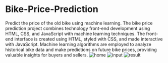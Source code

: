 # Bike-Price-Prediction
Predict the price of the old bike using machine learning.
The bike price prediction project combines technology front-end development using HTML, CSS, and JavaScript with machine learning techniques. The front-end interface is created using HTML, styled with CSS, and made interactive with JavaScript. Machine learning algorithms are employed to analyze historical bike data and make predictions on future bike prices, providing valuable insights for buyers and sellers.
![home](https://github.com/saloni-225/Bike-Price-Prediction/assets/81464325/7739c859-bc94-43f3-b521-d5a1c1c01bf4)
![input](https://github.com/saloni-225/Bike-Price-Prediction/assets/81464325/2989a11b-1d56-43a8-bbbf-2978f88e2f74)
![result](https://github.com/saloni-225/Bike-Price-Prediction/assets/81464325/bd550855-89ce-4e33-ab2c-3cea0447e68f)

